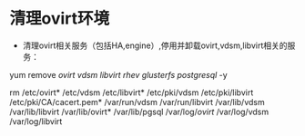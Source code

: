 # 清理ovirt环境

- 清理ovirt相关服务（包括HA,engine）,停用并卸载ovirt,vdsm,libvirt相关的服务：

yum remove *ovirt* *vdsm* *libvirt* *rhev* *glusterfs* *postgresql* -y

rm /etc/ovirt* /etc/vdsm /etc/libvirt* /etc/pki/vdsm /etc/pki/libvirt /etc/pki/CA/cacert.pem*  /var/run/vdsm /var/run/libvirt /var/lib/vdsm /var/lib/libvirt /var/lib/ovirt* /var/lib/pgsql /var/log/*ovirt* /var/log/vdsm /var/log/libvirt

